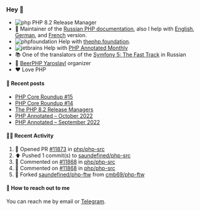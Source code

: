 ### Hey 👋

- ![php](https://user-images.githubusercontent.com/4685504/174548850-037dfd35-3b33-4154-9c50-95efd45ba66a.png) PHP 8.2 Release Manager
- 📖 Maintainer of the [Russian PHP documentation](https://github.com/php/doc-ru), also I help with [English](https://github.com/php/doc-en), [German](https://github.com/php/doc-de), and [French](https://github.com/php/doc-fr) version.
- ![phpfoundation](https://user-images.githubusercontent.com/4685504/174548733-72f62c18-f57e-47a6-8201-cb3d87e06b98.png) Help with [thephp.foundation](https://github.com/ThePHPF/thephp.foundation).
- ![jetbrains](https://user-images.githubusercontent.com/4685504/174548471-693a0e41-4db3-4251-a452-71518bfc5359.png) Help with [PHP Annotated Monthly](https://blog.jetbrains.com/phpstorm/tag/php-annotated-monthly/)
- 📚 One of the translators of
  the [Symfony 5: The Fast Track](https://symfony.com/doc/current/the-fast-track/ru/index.html)
  in Russian
- 🍻 [BeerPHP Yaroslavl](https://github.com/beerphp/yaroslavl) organizer
- ❤️ Love PHP

#### 📜 Recent posts

<!-- BLOG-POST-LIST:START -->
- [PHP Core Roundup #15](https://thephp.foundation/blog/2023/08/01/php-core-roundup-15/)
- [PHP Core Roundup #14](https://thephp.foundation/blog/2023/07/01/php-core-roundup-14/)
- [The PHP 8.2 Release Managers](https://24daysindecember.net/2022/12/07/the-php-8-2-release-managers/)
- [PHP Annotated – October 2022](https://blog.jetbrains.com/phpstorm/2022/11/php-annotated-october-2022/)
- [PHP Annotated – September 2022](https://blog.jetbrains.com/phpstorm/2022/10/php-annotated-september-2022/)
<!-- BLOG-POST-LIST:END -->

#### 👨‍💻 Recent Activity

<!--RECENT_ACTIVITY:start-->
1. 💪 Opened PR [#11873](https://github.com/php/php-src/pull/11873) in [php/php-src](https://github.com/php/php-src)
2. ⬆️ Pushed 1 commit(s) to [saundefined/php-src](https://github.com/saundefined/php-src)
3. 💬 Commented on [#11868](https://github.com/php/php-src/issues/11868#issuecomment-1665465460) in [php/php-src](https://github.com/php/php-src)
4. 💬 Commented on [#11868](https://github.com/php/php-src/issues/11868#issuecomment-1665436057) in [php/php-src](https://github.com/php/php-src)
5. 🔱 Forked [saundefined/php-ftw](https://github.com/saundefined/php-ftw) from [cmb69/php-ftw](https://github.com/cmb69/php-ftw)
<!--RECENT_ACTIVITY:end-->

#### 💌 How to reach out to me

You can reach me by email or [Telegram](https://t.me/saundefined).
